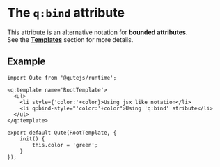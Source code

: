 # The `q:bind` attribute

This attribute is an alternative notation for **bounded attributes**.  \
See the **[Templates](#/templates)** section for more details.

## Example

```jsq
import Qute from '@qutejs/runtime';

<q:template name='RootTemplate'>
  <ul>
  	<li style={'color:'+color}>Using jsx like notation</li>
  	<li q:bind-style="'color:'+color">Using 'q:bind' atribute</li>
  </ul>
</q:template>

export default Qute(RootTemplate, {
	init() {
		this.color = 'green';
	}
});
```
